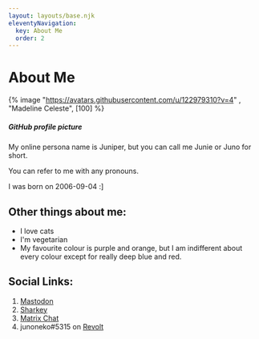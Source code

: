 ```yaml
---
layout: layouts/base.njk
eleventyNavigation:
  key: About Me
  order: 2
---
```

# About Me

{% image "https://avatars.githubusercontent.com/u/122979310?v=4" , "Madeline Celeste", [100] %}
##### GitHub profile picture

My online persona name is Juniper, but you can call me Junie or Juno for short. 

You can refer to me with any pronouns.

I was born on 2006-09-04 :]

## Other things about me:
- I love cats
- I'm vegetarian
- My favourite colour is purple and orange, but I am indifferent about every colour except for really deep blue and red.

## Social Links:
1. [Mastodon](https://toot.community/@nmj)
2. [Sharkey](https://kitty.social/@nmj)
3. [Matrix Chat](https://matrix.to/#/@notmyjunie:catgirl.cloud)
4. junoneko#5315 on [Revolt](https://revolt.chat)